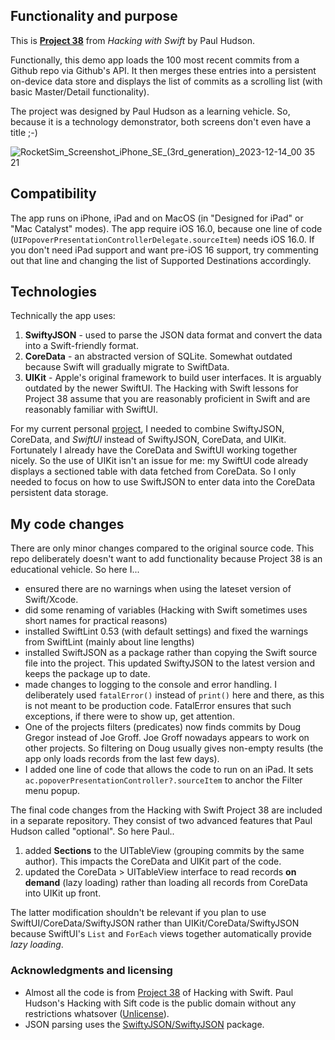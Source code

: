 ## Functionality and purpose
This is [__Project 38__](https://www.hackingwithswift.com/read/38/) from _Hacking with Swift_ by Paul Hudson.

Functionally, this demo app loads the 100 most recent commits from a Github repo via Github's API. It then 
merges these entries into a persistent on-device data store and displays the list of commits as a 
scrolling list (with basic Master/Detail functionality).

The project was designed by Paul Hudson as a learning vehicle. 
So, because it is a technology demonstrator, both screens don't even have a title ;-)

![RocketSim_Screenshot_iPhone_SE_(3rd_generation)_2023-12-14_00 35 21](https://github.com/vdhamer/SwiftyJSON_demo/assets/13396568/abfdfe64-f706-40a2-ab37-e4357092c72a)

## Compatibility
The app runs on iPhone, iPad and on MacOS (in "Designed for iPad" or "Mac Catalyst" modes).
The app require iOS 16.0, because one line of code (`UIPopoverPresentationControllerDelegate.sourceItem`)
needs iOS 16.0. If you don't need iPad support and want pre-iOS 16 support, try commenting out that line and changing
the list of Supported Destinations accordingly.

## Technologies
Technically the app uses:
1. **SwiftyJSON** - used to parse the JSON data format and convert the data into a Swift-friendly format.
2. **CoreData** - an abstracted version of SQLite. Somewhat outdated because Swift will gradually migrate to SwiftData.
3. **UIKit** - Apple's original framework to build user interfaces. It is arguably outdated by the newer SwiftUI.
The Hacking with Swift lessons for Project 38 assume that you are reasonably proficient in Swift and are reasonably familiar with SwiftUI.

For my current personal [project](https://github.com/vdhamer/Photo-Club-Hub), I needed to combine SwiftyJSON, CoreData, and _SwiftUI_ instead of SwiftyJSON, CoreData, and UIKit.
Fortunately I already have the CoreData and SwiftUI working together nicely. 
So the use of UIKit isn't an issue for me: my SwiftUI code already displays a sectioned table with data fetched from CoreData.
So I only needed to focus on how to use SwiftJSON to enter data into the CoreData persistent data storage.

## My code changes

There are only minor changes compared to the original source code. This repo deliberately doesn't want to add functionality because Project 38 is an educational vehicle. So here I...
- ensured there are no warnings when using the lateset version of Swift/Xcode.
- did some renaming of variables (Hacking with Swift sometimes uses short names for practical reasons)
- installed SwiftLint 0.53 (with default settings) and fixed the warnings from SwiftLint (mainly about line lengths)
- installed SwiftJSON as a package rather than copying the Swift source file into the project. This updated SwiftyJSON to the latest version and keeps the package up to date.
- made changes to logging to the console and error handling. I deliberately used `fatalError()` instead of `print()` here and there, as this is not meant to be production code. FatalError ensures that such exceptions, if there were to show up, get attention.
- One of the projects filters (predicates) now finds commits by Doug Gregor instead of Joe Groff. Joe Groff nowadays appears to work on other projects. So filtering on Doug usually gives non-empty results (the app only loads records from the last few days).
- I added one line of code that allows the code to run on an iPad. It sets `ac.popoverPresentationController?.sourceItem` to anchor the Filter menu popup.

The final code changes from the Hacking with Swift Project 38 are included in a separate repository. They consist of two advanced features that Paul Hudson called "optional". So here Paul..
1. added **Sections** to the UITableView (grouping commits by the same author). This impacts the CoreData and UIKit part of the code.
2. updated the CoreData > UITableView interface to read records **on demand** (lazy loading) rather than loading all records from CoreData into UIKit up front.

The latter modification shouldn't be relevant if you plan to use SwiftUI/CoreData/SwiftyJSON rather than UIKit/CoreData/SwiftyJSON
because SwiftUI's `List` and `ForEach` views together automatically provide _lazy loading_.

### Acknowledgments and licensing

* Almost all the code is from [Project 38](https://www.hackingwithswift.com/read/38/) of Hacking with Swift. Paul Hudson's Hacking with Sift code is the public domain without any restrictions whatsover ([Unlicense](https://unlicense.org)).
* JSON parsing uses the [SwiftyJSON/SwiftyJSON](https://github.com/SwiftyJSON/SwiftyJSON) package.
